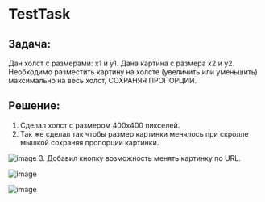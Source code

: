 # TestTask

## Задача:
Дан холст с размерами: x1 и y1. Дана картина с размера x2 и y2. 
Необходимо разместить картину на холсте (увеличить или уменьшить) максимально на весь холст, СОХРАНЯЯ ПРОПОРЦИИ.

## Решение:
1. Сделал холст с размером 400x400 пикселей.
2. Так же сделал так чтобы размер картинки менялось при скролле мышкой сохраняя пропорции картинки.

![image](https://user-images.githubusercontent.com/62048169/161498985-1c4e9b38-493f-4c3c-a7ba-a9328140f1c9.png)
3. Добавил кнопку возможность менять картинку по URL.

![image](https://user-images.githubusercontent.com/62048169/161499152-d625ab89-389f-4dba-938a-40db94867069.png)

![image](https://user-images.githubusercontent.com/62048169/161499361-0b4372cd-d6c6-448e-bc9f-82f111345a4f.png)
